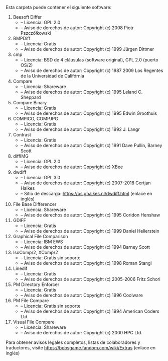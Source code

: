 ﻿Esta carpeta puede contener el siguiente software:

1. Beesoft Differ
   - – Licencia: GPL 2.0
   - – Aviso de derechos de autor: Copyright (c) 2008 Piotr Pszczółkowski
2. BMPDiff
   - – Licencia: Gratis
   - – Aviso de derechos de autor: Copyright (c) 1999 Jürgen Dittmer
3. cmp
   - – Licencia: BSD de 4 cláusulas (software original), GPL 2.0 (puerto OS/2)
   - – Aviso de derechos de autor: Copyright (c) 1987 2009 Los Regentes de la Universidad de Califórnia
4. Compare
   - – Licencia: Shareware
   - – Aviso de derechos de autor: Copyright (c) 1995 Leland C. Sheppard
5. Compare Binary
   - – Licencia: Gratis
   - – Aviso de derechos de autor: Copyright (c) 1995 Edwin Groothuis
6. COMPICO, COMPJPG
   - – Licencia: Gratis
   - – Aviso de derechos de autor: Copyright (c) 1992 J. Langr
7. Contrast
   - – Licencia: Gratis
   - – Aviso de derechos de autor: Copyright (c) 1991 Dave Pullin, Barney Scott
8. diffIMG
   - – Licencia: GPL 2.0
   - – Aviso de derechos de autor: Copyright (c) XBee
9. dwdiff
   - – Licencia: GPL 3.0
   - – Aviso de derechos de autor: Copyright (c) 2007-2018 Gertjan Halkes
   - – Sitio de descarga: https://os.ghalkes.nl/dwdiff.html (enlace en inglés)
10. File Base Differencer
    - – Licencia: Shareware
    - – Aviso de derechos de autor: Copyright (c) 1995 Coridon Henshaw
11. GDIFF
    - – Licencia: Gratis
    - – Aviso de derechos de autor: Copyright (c) 1999 Daniel Hellerstein
12. Graphical File Comparison
    - – Licencia: IBM EWS
    - – Aviso de derechos de autor: Copyright (c) 1994 Barney Scott
13. IsoComp/2, XComp/2
    - – Licencia: Gratis sin soporte
    - – Aviso de derechos de autor: Copyright (c) 1998 Roman Stangl
14. Linedif
    - – Licencia: Gratis
    - – Aviso de derechos de autor: Copyright (c) 2005-2006 Fritz Schori
15. PM Directory Enforcer
    - – Licencia: Gratis
    - – Aviso de derechos de autor: Copyright (c) 1996 Coolware
16. PM File Compare
    - – Licencia: Gratis sin soporte
    - – Aviso de derechos de autor: Copyright (c) 1994 American Coders Ltd.
17. Visual File Compare
    - – Licencia: Shareware
    - – Aviso de derechos de autor: Copyright (c) 2000 HPC Ltd.

Para obtener avisos legales completos, listas de colaboradores y traductores, visite https://bobsgame.fandom.com/wiki/Extras (enlace en inglés)
